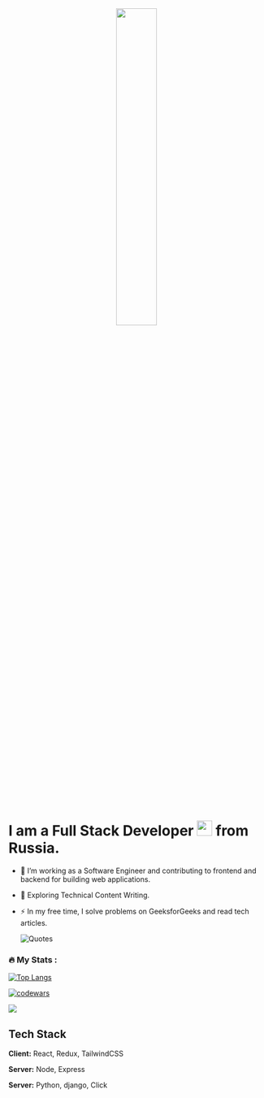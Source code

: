 <div align="center" wight="10%">
  <img border-radius="10px" src="https://i.pinimg.com/originals/8b/35/fe/8b35fef55fba1a201c9c7a11d3ec3d64.gif" width="40%"/>
</div>


# I am a Full Stack Developer <img src="https://media1.giphy.com/media/v1.Y2lkPTc5MGI3NjExYWxtcHE5djZucnV6dDkwODAwNXFxa25xYWc1ZnFtM2FpNzJld3Q1MCZlcD12MV9pbnRlcm5hbF9naWZfYnlfaWQmY3Q9Zw/FAFo1M7EC4gRZ4HETH/giphy.gif" width="30"> from Russia.
- :telescope: I’m working as a Software Engineer and contributing to frontend and backend for building web applications.

- :seedling: Exploring Technical Content Writing.

- :zap: In my free time, I solve problems on GeeksforGeeks and read tech articles.

  ![Quotes](https://quotes-github-readme.vercel.app/api?type=horizontal&theme=dark)



### :fire: My Stats :
[![Top Langs](https://github-readme-stats.vercel.app/api/top-langs/?username=Alex5200&layout=compact&theme=vision-friendly-dark)](https://github.com/anuraghazra/github-readme-stats)

[![codewars](https://www.codewars.com/users/Alex5200/badges/large)](https://www.codewars.com/users/Alex5200)

![](https://komarev.com/ghpvc/?username=Alex5200&color=green&style=for-the-badge)

## Tech Stack

**Client:** React, Redux, TailwindCSS

**Server:** Node, Express

**Server:** Python, django, Click
